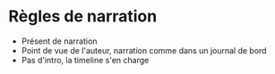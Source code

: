 # Règles de narration

- Présent de narration
- Point de vue de l'auteur, narration comme dans un journal de bord
- Pas d'intro, la timeline s'en charge
